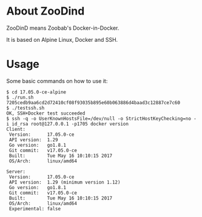 About ZooDind
=============

ZooDinD means Zoobab's Docker-in-Docker.

It is based on Alpine Linux, Docker and SSH.

Usage
=====

Some basic commands on how to use it:

```
$ cd 17.05.0-ce-alpine
$ ./run.sh
7205cedb9aa6cd2d72410cf08f93035b895e60b063886d4baad3c12887ce7c60
$ ./testssh.sh
OK, SSH+Docker test succeeded
$ ssh -q -o UserKnownHostsFile=/dev/null -o StrictHostKeyChecking=no -i id_rsa root@127.0.0.1 -p1705 docker version
Client:
 Version:      17.05.0-ce
 API version:  1.29
 Go version:   go1.8.1
 Git commit:   v17.05.0-ce
 Built:        Tue May 16 10:10:15 2017
 OS/Arch:      linux/amd64

Server:
 Version:      17.05.0-ce
 API version:  1.29 (minimum version 1.12)
 Go version:   go1.8.1
 Git commit:   v17.05.0-ce
 Built:        Tue May 16 10:10:15 2017
 OS/Arch:      linux/amd64
 Experimental: false
```
